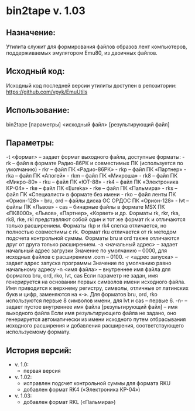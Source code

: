 # bin2tape v. 1.03
## Назначение:
Утилита служит для формирования файлов образов лент компьютеров, поддерживаемых эмулятором Emu80, из двоичных файлов.
## Исходный код:
Исходный код последней версии утилиты доступен в репозитории:
https://github.com/vpyk/EmuUtils
## Использование:
bin2tape [параметры] <исходный файл> [результирующий файл]
## Параметры:
-t <формат> – задает формат выходного файла, доступные форматы:
	- rk – файл в формате Радио-86РК и совместимых ПК (используется по умолчанию)
	- rkr – файл ПК «Радио-86РК»
	- rkp – файл ПК «Партнер»
	- rka – файл ПК «Апогей»
	- rkm – файл ПК «Микроша»
	- rk8 – файл ПК «Микро-80»
	- rku – файл ПК «ЮТ-88»
	- rk4 – файл ПК «Электроника КР-04»
	- rke – файл ПК «Eureka»
	- rke – файл ПК «Пальмира»
	- rks – файл ПК «Специалист» в формате без имени
	- rko – файл ленты ПК «Орион-128»
	- bru, ord – файлы диска ОС ОРДОС ПК «Орион-128»
	- lvt – файлы ПК «Львов»
	- cas – бинарные файлы в формате MSX ПК «ПК8000», «Львов», «Партнер», «Корвет» и др.
	Форматы rk, rkr, rka, rk8, rke, rkl представляют собой один и тот же формат rk и отличаются только расширением. Форматы rkp и rk4 слегка отличается, но полностью совместимы с rk. Формат rku отличается от rk методом подсчета контрольной суммы. Форматы bru и ord также отличаются друг от друга только расширением.
-a <начальный адрес> – задает начальный адрес загрузки
	Значение по умолчанию – 0000, для исходных файлов с расширением .com – 0100.
-r <адрес запуска> – задает адрес запуска программы
	Значение по умолчанию равно начальному адресу
-n <имя файла> – внутреннее имя файла для форматов bru, ord, rko, lvt, cas
	Если параметр не задан, имя генерируется на основании первых символов имени исходного файла. Имя приводится к верхнему регистру, символы, отличные от латинских букв и цифр, заменяются на «-». Для форматов bru, ord, rko используются первые 8 символов имени, для lvt и cas – первые 6.
-n- – задает пустое внутреннее имя файла
[результирующий файл] – имя выходного файла
	Если имя результирующего файла не задано, оно генерируется автоматически из имени исходного путем отбрасывания исходного расширения и добавления расширения, соответствующего используемому формату.

## История версий:
- v. 1.0:
	- первая версия
- v. 1.02:
	- исправлен подсчет контрольной суммы для формата RKU
	- добавлен формат RK4 («Электроника КР-04»)
- v. 1.03:
	- добавлен формат RKL («Пальмира»)

